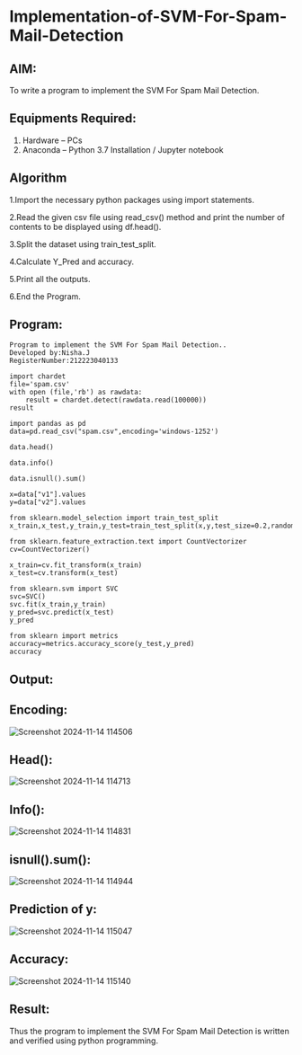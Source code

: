 # Implementation-of-SVM-For-Spam-Mail-Detection

## AIM:
To write a program to implement the SVM For Spam Mail Detection.

## Equipments Required:
1. Hardware – PCs
2. Anaconda – Python 3.7 Installation / Jupyter notebook

## Algorithm
1.Import the necessary python packages using import statements.

2.Read the given csv file using read_csv() method and print the number of contents to be displayed using df.head().

3.Split the dataset using train_test_split.

4.Calculate Y_Pred and accuracy.

5.Print all the outputs.

6.End the Program. 

## Program:
```
Program to implement the SVM For Spam Mail Detection..
Developed by:Nisha.J
RegisterNumber:212223040133 
```
```
import chardet
file='spam.csv'
with open (file,'rb') as rawdata:
    result = chardet.detect(rawdata.read(100000))
result

import pandas as pd
data=pd.read_csv("spam.csv",encoding='windows-1252')

data.head()

data.info()

data.isnull().sum()

x=data["v1"].values
y=data["v2"].values

from sklearn.model_selection import train_test_split
x_train,x_test,y_train,y_test=train_test_split(x,y,test_size=0.2,random_state=0)

from sklearn.feature_extraction.text import CountVectorizer
cv=CountVectorizer()

x_train=cv.fit_transform(x_train)
x_test=cv.transform(x_test)

from sklearn.svm import SVC
svc=SVC()
svc.fit(x_train,y_train)
y_pred=svc.predict(x_test)
y_pred

from sklearn import metrics
accuracy=metrics.accuracy_score(y_test,y_pred)
accuracy
```


## Output:
## Encoding:
![Screenshot 2024-11-14 114506](https://github.com/user-attachments/assets/4d9c3881-d84d-468f-95e8-eb2c63b6882d)
## Head():
![Screenshot 2024-11-14 114713](https://github.com/user-attachments/assets/2f51997d-bcc3-4d02-80e3-3de0ed89caf2)
## Info():
![Screenshot 2024-11-14 114831](https://github.com/user-attachments/assets/c8edb60c-0d86-44df-a11f-568c523b45b2)
## isnull().sum():
![Screenshot 2024-11-14 114944](https://github.com/user-attachments/assets/f2e986e7-ec95-4458-8943-44f6adca97bd)

## Prediction of y:
![Screenshot 2024-11-14 115047](https://github.com/user-attachments/assets/58a3c16f-5be3-4795-974c-cdc245b85f65)
## Accuracy:
![Screenshot 2024-11-14 115140](https://github.com/user-attachments/assets/4df46bb8-178e-44d1-b537-8cb664f5b851)


## Result:
Thus the program to implement the SVM For Spam Mail Detection is written and verified using python programming.
